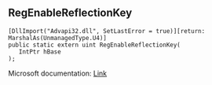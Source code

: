 ## RegEnableReflectionKey

```
[DllImport("Advapi32.dll", SetLastError = true)][return: MarshalAs(UnmanagedType.U4)]
public static extern uint RegEnableReflectionKey(
   IntPtr hBase
);
```

Microsoft documentation: [Link](https://docs.microsoft.com/en-us/windows/win32/api/winreg/nf-winreg-regenablereflectionkey)

